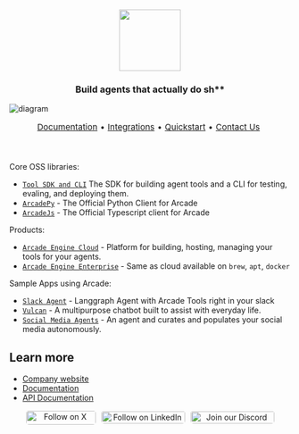 

 <h3 align="center"> 
  <img
    src="https://raw.githubusercontent.com/ArcadeAI/.github-private/refs/heads/main/profile/assets/new_arcade_logo_black.svg?token=GHSAT0AAAAAADCHGYJLCDQL5HKUXAFBWP3K2ARC4HA"
    height="110"
  />
</h3>


<h3 align="center">
  <p>Build agents that actually do sh**</p>
</h3>

![diagram](https://github.com/user-attachments/assets/1a567e5f-d6b4-4b1e-9918-c401ad232ebb)


<p align="center" style="display: flex; justify-content: center; gap: 5px; font-size: 15px;">
    <a href="https://docs.arcade.dev/home" target="_blank">Documentation</a> •
    <a href="https://docs.arcade.dev/toolkits" target="_blank">Integrations</a> •
    <a href="https://docs.arcade.dev/home/quickstart" target="_blank">Quickstart</a> •
    <a href="https://docs.arcade.dev/home/contact-us" target="_blank">Contact Us</a>

<br>
<br>
<br>

Core OSS libraries:
- [`Tool SDK and CLI`](https://github.com/arcadeai/arcade-ai) The SDK for building agent tools and a CLI for testing, evaling, and deploying them.
- [`ArcadePy`](https://github.com/arcadeai/arcade-py) - The Official Python Client for Arcade
- [`ArcadeJs`](https://github.com/arcadeai/arcade-js) - The Official Typescript client for Arcade

Products:
- [`Arcade Engine Cloud`](https://api.arcade.dev) - Platform for building, hosting, managing your tools for your agents.
- [`Arcade Engine Enterprise`](https://api.arcade.dev) - Same as cloud available on `brew`, `apt`, `docker` 

Sample Apps using Arcade:
- [`Slack Agent`](https://github.com/ArcadeAI/SlackAgent) - Langgraph Agent with Arcade Tools right in your slack
- [`Vulcan`](https://github.com/ArcadeAI/vulcan) - A multipurpose chatbot built to assist with everyday life.
- [`Social Media Agents`](https://github.com/langchain-ai/social-media-agent) - An agent and curates and populates your social media autonomously.

## Learn more

- [Company website](https://arcade.dev)
- [Documentation](https://docs.arcade.dev)
- [API Documentation](https://reference.arcade.dev)

<div align="center">
  <p align="center" style="display: flex; justify-content: center; gap: 10px;">
    <a href="https://x.com/TryArcade">
      <img src="https://img.shields.io/badge/Follow%20on%20X-000000?style=for-the-badge&logo=x&logoColor=white" alt="Follow on X" style="width: 125px;height: 25px; padding-top: .8px; border-radius: 5px;" />
    </a>
    <a href="https://www.linkedin.com/company/arcade-ai" >
      <img src="https://img.shields.io/badge/Follow%20on%20LinkedIn-0077B5?style=for-the-badge&logo=linkedin&logoColor=white" alt="Follow on LinkedIn" style="width: 150px; padding-top: 1.5px;height: 22px; border-radius: 5px;" />
    </a>
    <a href="https://discord.com/invite/GUZEMpEZ9p">
      <img src="https://img.shields.io/badge/Join%20our%20Discord-5865F2?style=for-the-badge&logo=discord&logoColor=white" alt="Join our Discord" style="width: 150px; padding-top: 1.5px; height: 22px; border-radius: 5px;" />
    </a>
  </p>
</div>
